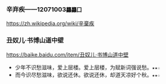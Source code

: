 ### 辛弃疾——12071003`龘龘囗`
https://zh.wikipedia.org/wiki/辛棄疾

### 丑奴儿·书博山道中壁
https://baike.baidu.com/item/丑奴儿·书博山道中壁
* 少年不识愁滋味，爱上层楼。爱上层楼，为赋新词强说愁。`★★☆`
* 而今识尽愁滋味，欲说还休。欲说还休，却道天凉好个秋。`★★☆`
